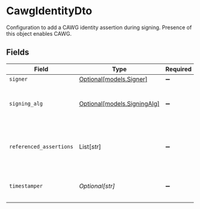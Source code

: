 # CawgIdentityDto

Configuration to add a CAWG identity assertion during signing. Presence of this object enables CAWG.


## Fields

| Field                                                          | Type                                                           | Required                                                       | Description                                                    |
| -------------------------------------------------------------- | -------------------------------------------------------------- | -------------------------------------------------------------- | -------------------------------------------------------------- |
| `signer`                                                       | [Optional[models.Signer]](../models/signer.md)                 | :heavy_minus_sign:                                             | N/A                                                            |
| `signing_alg`                                                  | [Optional[models.SigningAlg]](../models/signingalg.md)         | :heavy_minus_sign:                                             | Algorithm used for the CAWG identity signature.                |
| `referenced_assertions`                                        | List[*str*]                                                    | :heavy_minus_sign:                                             | Assertion labels that the identity assertion should reference. |
| `timestamper`                                                  | *Optional[str]*                                                | :heavy_minus_sign:                                             | Timestamper to use ("digicert" or "custom:<url>").             |